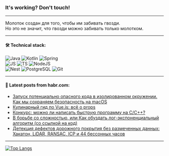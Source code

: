 ### It's working? Don't touch!

---
Молоток создан для того, чтобы им забивать гвозди. <br>
Но это не значит, что гвозди можно забивать только молотком.

---

#### 🛠️ Technical stack:

![Java](https://img.shields.io/badge/Java-informational?logo=Oracle&style=flat&logoColor=white&color=FF4500)
![Kotlin](https://img.shields.io/badge/Kotlin-informational?logo=Kotlin&style=flat&logoColor=white&color=774D97)
![Spring](https://img.shields.io/badge/SpringBoot-informational?logo=SpringBoot&style=flat&logoColor=white&color=6DB33F) <br>
![JS](https://img.shields.io/badge/JS-informational?logo=javaScript&style=flat&logoColor=black&color=F7Df1E)
![TS](https://img.shields.io/badge/TypeScript-informational?logo=typeScript&style=flat&logoColor=black&color=0667A8)
![NodeJS](https://img.shields.io/badge/NodeJS-informational?logo=node.js&style=flat&logoColor=white&color=70A760) <br>
![Nest](https://img.shields.io/badge/NestJS-informational?logo=NestJS&style=flat&logoColor=white&color=E0234E)
![PostgreSQL](https://img.shields.io/badge/PostgreSQL-informational?logo=PostgreSQL&style=flat&logoColor=white&color=DAA520)
![Git](https://img.shields.io/badge/Git-informational?logo=git&style=flat&logoColor=white&color=778899)

___

#### 💬 Latest posts from habr.com:

<!-- BLOG-POST-LIST:START -->
- [Запуск потенциально опасного кода в изолированном окружении. Как мы сохраняем безопасность на macOS](https://habr.com/ru/companies/avito/articles/765008/?utm_source=habrahabr&utm_medium=rss&utm_campaign=765008)
- [Кулинарный гид по Vue.js: всё о props](https://habr.com/ru/companies/simbirsoft/articles/765024/?utm_source=habrahabr&utm_medium=rss&utm_campaign=765024)
- [Конкурс: можно ли написать быструю программу на C/C++?](https://habr.com/ru/articles/765234/?utm_source=habrahabr&utm_medium=rss&utm_campaign=765234)
- [В борьбе со сложностью, или Как обуздать лог-экспоненциальный алгоритм &lpar;со ссылкой на код&rpar;](https://habr.com/ru/companies/m2tech/articles/765040/?utm_source=habrahabr&utm_medium=rss&utm_campaign=765040)
- [Детекция дефектов дорожного покрытия без размеченных данных: Хакатон, LiDAR, RANSAC, ICP и 44 бесcонных часов](https://habr.com/ru/articles/765230/?utm_source=habrahabr&utm_medium=rss&utm_campaign=765230)
<!-- BLOG-POST-LIST:END -->

---
[![Top Langs](https://github-readme-stats-git-master-advtsetting-gmailcom.vercel.app/api/top-langs/?username=zloylis&langs_count=10&hide_title=false&title_color=e6edf3&size_weight=0.5&count_weight=0.5&layout=compact&hide_border=true&theme=dracula)](https://github.com/zloylis)

<!-- ![GitHub stats](https://github-readme-stats-git-master-advtsetting-gmailcom.vercel.app/api?username=zloylis&show_icons=true&hide_border=true&theme=dracula&hide_title=true&include_all_commits=true&count_private=true&hide=contribs&hide_rank=true) -->

